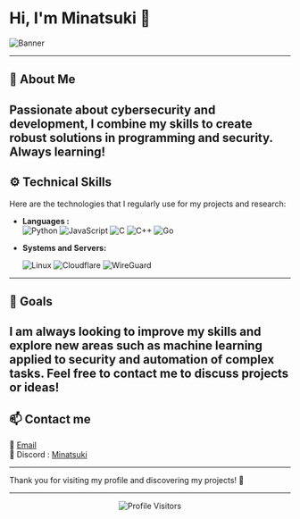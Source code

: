 # Hi, I'm Minatsuki 👋
![Banner](https://media.discordapp.net/attachments/1299118707305484389/1314345055150149762/d0979b26cec609049b3d1a3dee5b89b3.gif?ex=67536eb8&is=67521d38&hm=3b8ea2e95bb84368d2500ba0e854cc776d2d8f701acf8fd161e27d4695478a88&=)

---

## 🌌 About Me

Passionate about cybersecurity and development, I combine my skills to create robust solutions in programming and security. Always learning!
---

## ⚙️ Technical Skills
Here are the technologies that I regularly use for my projects and research:

- **Languages :**  
  ![Python](https://img.shields.io/badge/-Python-3776AB?style=for-the-badge&logo=python&logoColor=white)
  ![JavaScript](https://img.shields.io/badge/-JavaScript-F7DF1E?style=for-the-badge&logo=javascript&logoColor=black)
  ![C](https://img.shields.io/badge/-C-00599C?style=for-the-badge&logo=c&logoColor=white)
  ![C++](https://img.shields.io/badge/-C++-00599C?style=for-the-badge&logo=c%2B%2B&logoColor=white)
  ![Go](https://img.shields.io/badge/-Golang-00ADD8?style=for-the-badge&logo=go&logoColor=white)

- **Systems and Servers:**
  
  ![Linux](https://img.shields.io/badge/-Linux-FCC624?style=for-the-badge&logo=linux&logoColor=black)
  ![Cloudflare](https://img.shields.io/badge/-Cloudflare-F38020?style=for-the-badge&logo=cloudflare&logoColor=white)
  ![WireGuard](https://img.shields.io/badge/-WireGuard-88171A?style=for-the-badge&logo=wireguard&logoColor=white)

---

## 🎯 Goals

I am always looking to improve my skills and explore new areas such as machine learning applied to security and automation of complex tasks. Feel free to contact me to discuss projects or ideas!
---

## 📫 Contact me

📧 [Email](mailto:shellbombing@catsecurity.xyz)   
💬 Discord : [Minatsuki](https://discordapp.com/users/minatsukix86)

---

Thank you for visiting my profile and discovering my projects! 🚀

---

<div align="center">
  <img src="https://komarev.com/ghpvc/?username=minatsukix86&style=for-the-badge" alt="Profile Visitors"/>
</div>
